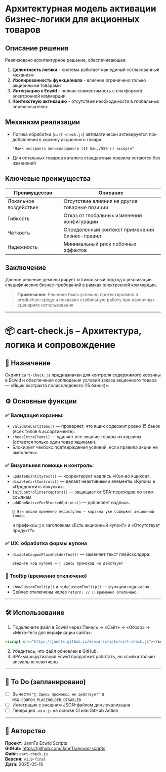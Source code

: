 # Архитектурная модель активации бизнес-логики для акционных товаров

## Описание решения

Реализовано архитектурное решение, обеспечивающее:
1. **Целостность логики** - система работает как единый согласованный механизм
2. **Изолированность функционала** - влияние ограничено только акционными товарами
3. **Интеграцию с Ecwid** - полная совместимость с платформой электронной коммерции
4. **Контекстную активацию** - отсутствие необходимости в глобальных переключателях

## Механизм реализации

- Логика обработки (`cart-check.js`) автоматически активируется при добавлении в корзину акционного товара:
  ```text
  "Ящик экстракта полисолодового (15 бан./550 г) ассорти"
  ```
- Для остальных товаров каталога стандартные правила остаются без изменений

## Ключевые преимущества

| Преимущество | Описание |
|-------------|----------|
| Локальное воздействие | Отсутствие влияния на другие товарные позиции |
| Гибкость | Отказ от глобальных изменений конфигурации |
| Четкость | Определенный контекст применения бизнес-правил |
| Надежность | Минимальный риск побочных эффектов |

## Заключение

Данное решение демонстрирует оптимальный подход к реализации специфических бизнес-требований в рамках электронной коммерции.

> **Примечание:** Решение было успешно протестировано в production-среде и показало стабильную работу при различных сценариях использования.

---

# 📦 cart-check.js – Архитектура, логика и сопровождение

## 📌 Назначение
Скрипт `cart-check.js` предназначен для контроля содержимого корзины в Ecwid и обеспечения соблюдения условий заказа акционного товара — «Ящик экстракта полисолодового (15 банок)».

## ⚙️ Основные функции

### ✅ Валидация корзины:
- `validateCartItems()` — проверяет, что ящик содержит ровно 15 банок (всех типов в ассортименте).
- `checkExtraItems()` — удаляет все лишние товары из корзины (остается только один товар ящиками).
- Блокирует чекбокс подтверждения условий, если правила акции не выполнены.

### ✅ Визуальная помощь и контроль:
- `updateQuantityText()` — корректирует надпись «Кол-во ящиков».
- `disableCartControls()` — делает неактивными элементы «Купон» и «Продолжить покупки».
- `initControlInterceptors()` — защищает от SPA-переходов по этим ссылкам.
- `addDomNoticeForBlockedOptions()` — добавляет надпись:
  ```
  🔕 Эти опции временно недоступны — корзина уже содержит акционный товар.
  ```
  и префиксы `🔕` к заголовкам «Есть акционный купон?» и «Отсутствует продукт?».

### ✅ UX: обработка формы купона
- `disableCouponPlaceholderText()` — заменяет текст плейсхолдера:
  ```
  Введите код купона → 🔕 Здесь промокод не действует
  ```

### 🚫 Tooltip (временно отключено)
- `showCustomTooltip()` и `hideCustomTooltip()` — функции подсказок.
- Сейчас отключены через `return; // 🔕 временно отключено`.

---

## 🛠 Использование

1. Подключите файл в Ecwid через Панель → «Сайт» → «Обзор» → «Мета-теги для верификации сайта»:

```html
<script src="https://jannts.github.io/ecwid-scripts/cart-check.js"></script>
```

2. Убедитесь, что файл обновлен в GitHub.
3. SPA-маршрутизация Ecwid продолжит работать, но ссылки только визуально неактивны.

---

## 📌 To Do (запланировано)

- [ ] Вынести `"🔕 Здесь промокод не действует"` в `MSG.COUPON_PLACEHOLDER_DISABLED`
- [ ] Интеграция с внешним JSON-файлом для локализации
- [ ] Генерация `.min.js` на основе CI или GitHub Action

---

## 📁 Авторство

**Проект:** JannTs Ecwid Scripts  
**GitHub:** https://github.com/JannTs/ecwid-scripts  
**Файл:** `cart-check.js`  
**Версия:** `v1.0-final`  
**Дата:** 2025-05-16
